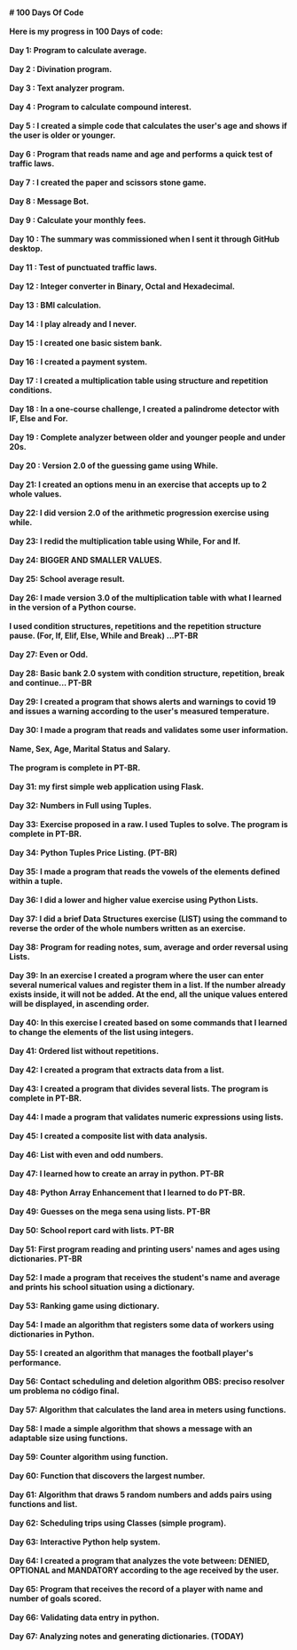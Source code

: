 <br><b># 100 Days Of Code</br>
<br>Here is my progress in 100 Days of code:</br>
<br>Day 1: Program to calculate average.</br>
<br>Day 2 : Divination program.</br>
<br>Day 3 : Text analyzer program.</br>
<br>Day 4 : Program to calculate compound interest.</br>
<br>Day 5 : I created a simple code that calculates the user's age and shows if the user is older or younger.</br>
<br>Day 6 : Program that reads name and age and performs a quick test of traffic laws.</br>
<br>Day 7 : I created the paper and scissors stone game.</br>
<br>Day 8 : Message Bot.</br>
<br>Day 9 : Calculate your monthly fees.</br>
<br>Day 10 : The summary was commissioned when I sent it through GitHub desktop.</br>
<br>Day 11 : Test of punctuated traffic laws.</br>
<br>Day 12 : Integer converter in Binary, Octal and Hexadecimal.</br>
<br> Day 13 : BMI calculation.</br>
<br> Day 14 : I play already and I never.</br>
<br> Day 15 : I created one basic sistem bank.</br>
<br> Day 16 : I created a payment system.</br>
<br> Day 17 : I created a multiplication table using structure and repetition conditions.</br>
<br> Day 18 : In a one-course challenge, I created a palindrome detector with IF, Else and For.</br>
<br> Day 19 : Complete analyzer between older and younger people and under 20s.</br>
<br> Day 20 : Version 2.0 of the guessing game using While.</br>
<br> Day 21: I created an options menu in an exercise that accepts up to 2 whole values.</br>
<br> Day 22: I did version 2.0 of the arithmetic progression exercise using while.</br>
<br> Day 23: I redid the multiplication table using While, For and If.</br>
<br> Day 24: BIGGER AND SMALLER VALUES.</br>
<br> Day 25: School average result.</br>
<br> Day 26: I made version 3.0 of the multiplication table with what I learned in the version of a Python course.</br>
<br>I used condition structures, repetitions and the repetition structure pause. (For, If, Elif, Else, While and Break) ...PT-BR</br>
<br> Day 27: Even or Odd.</br>
<br> Day 28: Basic bank 2.0 system with condition structure, repetition, break and continue... PT-BR</br>
<br> Day 29: I created a program that shows alerts and warnings to covid 19 and issues a warning according to the user's measured temperature.</br>
<br> Day 30: I made a program that reads and validates some user information.</br>
<br>Name, Sex, Age, Marital Status and Salary.</br>
<br>The program is complete in PT-BR.</br>
<br> Day 31: my first simple web application using Flask.</br>
<br> Day 32: Numbers in Full using Tuples.</br>
<br> Day 33: Exercise proposed in a raw. I used Tuples to solve. The program is complete in PT-BR.</br>
<br> Day 34: Python Tuples Price Listing. (PT-BR)</br>
<br> Day 35: I made a program that reads the vowels of the elements defined within a tuple.</br>
<br> Day 36: I did a lower and higher value exercise using Python Lists.</br>
<br> Day 37: I did a brief Data Structures exercise (LIST) using the command to reverse the order of the whole numbers written as an exercise.</br>
<br> Day 38: Program for reading notes, sum, average and order reversal using Lists.</br>
<br> Day 39: In an exercise I created a program where the user can enter several numerical values and register them in a list. If the number already exists inside, it will not be added. At the end, all the unique values entered will be displayed, in ascending order.</br>
<br> Day 40: In this exercise I created based on some commands that I learned to change the elements of the list using integers.</br>
<br> Day 41: Ordered list without repetitions.</br>
<br> Day 42: I created a program that extracts data from a list.</br>
<br> Day 43: I created a program that divides several lists. The program is complete in PT-BR.</br>
<br> Day 44: I made a program that validates numeric expressions using lists.</br>
<br> Day 45: I created a composite list with data analysis.</br>
<br> Day 46: List with even and odd numbers.</br>
<br> Day 47: I learned how to create an array in python. PT-BR</br>
<br> Day 48: Python Array Enhancement that I learned to do PT-BR.</br>
<br> Day 49: Guesses on the mega sena using lists. PT-BR</br>
<br> Day 50: School report card with lists. PT-BR</br>
<br> Day 51: First program reading and printing users' names and ages using dictionaries. PT-BR</br>
<br> Day 52: I made a program that receives the student's name and average and prints his school situation using a dictionary.</br>
<br> Day 53: Ranking game using dictionary.</br>
<br> Day 54: I made an algorithm that registers some data of workers using dictionaries in Python.</br>
<br> Day 55: I created an algorithm that manages the football player's performance.</br>
<br> Day 56: Contact scheduling and deletion algorithm  OBS: preciso resolver um problema no código final.</br>
<br> Day 57: Algorithm that calculates the land area in meters using functions.</br>
<br> Day 58: I made a simple algorithm that shows a message with an adaptable size using functions.</br>
<br> Day 59: Counter algorithm using function.</br>
<br> Day 60: Function that discovers the largest number.</br>
<br> Day 61: Algorithm that draws 5 random numbers and adds pairs using functions and list.</br>
<br> Day 62: Scheduling trips using Classes (simple program).</br>
<br> Day 63: Interactive Python help system.</br>
<br> Day 64: I created a program that analyzes the vote between: DENIED, OPTIONAL and MANDATORY according to the age received by the user.</br>
<br> Day 65: Program that receives the record of a player with name and number of goals scored.</br>
<br> Day 66: Validating data entry in python.</br>
<br> Day 67: Analyzing notes and generating dictionaries. (TODAY)</b>
